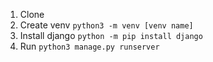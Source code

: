 1. Clone
2. Create venv `python3 -m venv [venv name]`
3. Install django `python -m pip install django`
4. Run `python3 manage.py runserver`